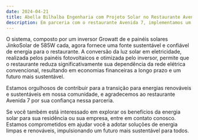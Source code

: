 ```yaml
---
date: 2024-04-21
title: Abella Bilhalba Engenharia com Projeto Solar no Restaurante Avenida 7
description: Em parceria com o restaurante Avenida 7, implementamos um sistema eficiente que converte a energia solar em uma fonte limpa e renovável, gerando assim uma economia financeira para a empresa.
---
```


O sistema, composto por um inversor Growatt de e painéis solares JinkoSolar de 585W cada, agora fornece uma fonte sustentável e confiável de energia para o restaurante. A conversão da luz solar em eletricidade, realizada pelos painéis fotovoltaicos e otimizada pelo inversor, permite que o restaurante reduza significativamente sua dependência da rede elétrica convencional, resultando em economias financeiras a longo prazo e um futuro mais sustentável.

Estamos orgulhosos de contribuir para a transição para energias renováveis e sustentáveis em nossa comunidade, e agradecemos ao restaurante Avenida 7 por sua confiança nessa parceria.

Se você também está interessado em explorar os benefícios da energia solar para sua residência ou sua empresa, entre em contato conosco. Estamos comprometidos em ajudar você a adotar soluções de energia limpas e renováveis, impulsionando um futuro mais sustentável para todos.
